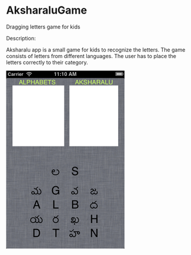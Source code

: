 AksharaluGame
=============

Dragging letters game for kids


Description: 

Aksharalu app is a small game for kids to recognize the letters.
The game consists of letters from different languages. The user has to place the letters correctly to their category.

![Alt text](https://github.com/KiranSarella/AksharaluGame/blob/1c4a3b7cc2a9daaefc4a9aee8a35f159edeedd59/ScreenShots/1.png "Initial Screen")
